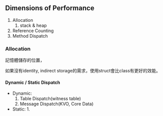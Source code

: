 
## Dimensions of Performance

1. Allocation
   1. stack & heap
2. Reference Counting
3. Method Dispatch

### Allocation

記憶體儲存的位置，

如果沒有identity, indirect storage的需求，使用struct會比class有更好的效能。

#### Dynamic / Static Dispatch

- Dynamic:
  1. Table Dispatch(witness table)
  2. Message Dispatch(KVO, Core Data)
- Static:
  1.
